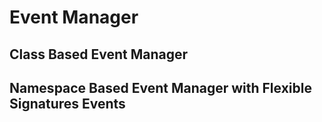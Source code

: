 # Event Manager

## Class Based Event Manager

## Namespace Based Event Manager with Flexible Signatures Events
